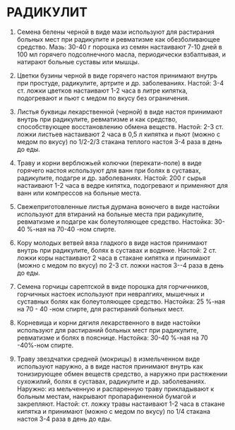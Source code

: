 # РАДИКУЛИТ

1. Семена белены черной в виде мази используют для растирания больных
мест при радикулите и ревматизме как обезболивающее средство. Мазь:
30-40 г порошка из семян настаивают 7-10 дней в 100 мл горячего
подсолнечного масла, периодически взбалтывая, и натирают больные суставы
или мышцы.  
  
2. Цветки бузины черной в виде горячего настоя принимают внутрь при
простуде, радикулите, артрите и др. заболеваниях. Настой: 3-4 ст. ложки
цветков настаивают 1-2 часа в литре кипятка, подогревают и пьют с медом
по вкусу без ограничения.  
  
3. Листья буквицы лекарственной (черной) в виде настоя принимают внутрь
при радикулите, ревматизме и как средство, способствующее восстановлению
обмена веществ. Настой: 2-3 ст. ложки листьев настаивают 2 часа в 0,5 л
кипятка и пьют (можно с медом по вкусу) по 1/2-2/3 стакана теплого
настоя 3-4 раза в день до еды.  
  
4. Траву и корни верблюжьей колючки (перекати-поле) в виде горячего
настоя используют для ванн при болях в суставах, радикулите, подагре и
др. заболеваниях. Настой: 200 г сырья настаивают 1-2 часа в ведре
кипятка, подогревают и применяют для ванн или компрессов на больные
места.  
  
5. Свежеприготовленные листья дурмана вонючего в виде настойки
используют для втираний на больные места при радикулите, ревматизме и
подагре как болеутоляющее средство. Настойка: 30-40 %-ная на 70-40 -ном
спирте.  
  
6. Кору молодых ветвей вяза гладкого в виде настоя принимают внутрь при
радикулите, болях в суставах и водянке. Настой: 2 ст. ложки коры
настаивают 2 часа в стакане кипятка и принимают (можно с медом по вкусу)
по 2-3 ст. ложки настоя 3--4 раза в день до еды.  
  
7. Семена горчицы сарептской в виде порошка для горчичников, горчичных
настоек используют при невралгиях, мышечных и суставных болях как
болеутоляющее средство. Настойка: 25 %-ная на 70 - 40 -ном спирте, для
растираний больных мест.  
  
8. Корневища и корни дягиля лекарственного в виде настойки используют
для растираний больных мест при радикулите, ревматизме и болях в
пояснице. Настойка: 30-40 %-ная на 70 -40%-ном спирте.  
  
9. Траву звездчатки средней (мокрицы) в измельченном виде используют
наружно, а в виде настоя принимают внутрь как тонизирующее обмен веществ
средство, а наружно при растяжении сухожилий, болях в суставах,
радикулите и др. заболеваниях. Наружно: из мельченную и распаренную
траву прикладывают к больным местам, накрывают пропарафиненной бумагой и
закрепляют. Настой: ст. ложку травы настаивают 1-2 часа в стакане
кипятка и принимают (можно с медом по вкусу) по 1/4 стакана настоя 3-4
раза в день до еды.
